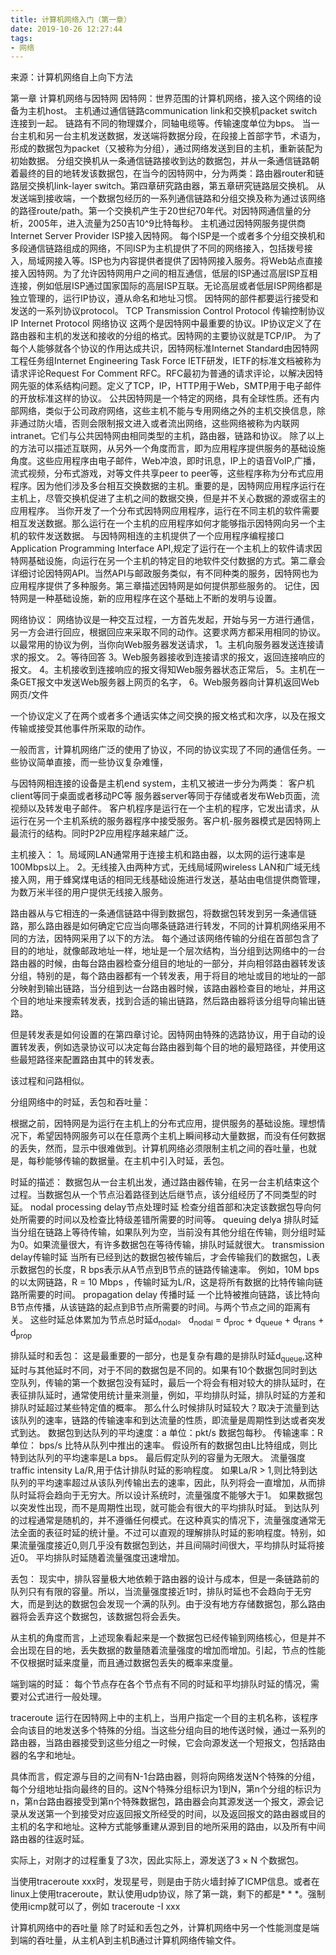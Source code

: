 ```yaml
---
title: 计算机网络入门（第一章）
date: 2019-10-26 12:27:44
tags:
- 网络
---
```

来源：计算机网络自上向下方法

第一章 计算机网络与因特网
	因特网：世界范围的计算机网络，接入这个网络的设备为主机host。
	主机通过通信链路communication link和交换机packet switch连接到一起。
	链路有不同的物理媒介，同轴电缆等。传输速度单位为bps。
	当一台主机和另一台主机发送数据，发送端将数据分段，在段接上首部字节，术语为，形成的数据包为packet（又被称为分组），通过网络发送到目的主机，重新装配为初始数据。
	分组交换机从一条通信链路接收到达的数据包，并从一条通信链路朝着最终的目的地转发该数据包，在当今的因特网中，分为两类：路由器router和链路层交换机link-layer switch。第四章研究路由器，第五章研究链路层交换机。
	从发送端到接收端，一个数据包经历的一系列通信链路和分组交换及称为通过该网络的路径route/path。第一个交换机产生于20世纪70年代。对因特网通信量的分析，2005年，进入流量为250吉10^9比特每秒。
	主机通过因特网服务提供商Internet Server Provider ISP接入因特网。
	每个ISP是一个或者多个分组交换机和多段通信链路组成的网络，不同ISP为主机提供了不同的网络接入，包括拨号接入，局域网接入等。ISP也为内容提供者提供了因特网接入服务。将Web站点直接接入因特网。为了允许因特网用户之间的相互通信，低层的ISP通过高层ISP互相连接，例如低层ISP通过国家国际的高层ISP互联。无论高层或者低层ISP网络都是独立管理的，运行IP协议，遵从命名和地址习惯。
	因特网的部件都要运行接受和发送的一系列协议protocol。
	TCP Transmission Control Protocol 传输控制协议
	IP Internet Protocol 网络协议
	这两个是因特网中最重要的协议。IP协议定义了在路由器和主机的发送和接收的分组的格式。因特网的主要协议就是TCP/IP。
	为了每个人能够就各个协议的作用达成共识，因特网标准Internet Standard由因特网工程任务组Internet Engineering Task Force IETF研发，IETF的标准文档被称为请求评论Request For Comment RFC。RFC最初为普通的请求评论，以解决因特网先驱的体系结构问题。定义了TCP，IP，HTTP用于Web，SMTP用于电子邮件的开放标准这样的协议。
	公共因特网是一个特定的网络，具有全球性质。还有内部网络，类似于公司政府网络，这些主机不能与专用网络之外的主机交换信息，除非通过防火墙，否则会限制报文进入或者流出网络，这些网络被称为内联网intranet。它们与公共因特网由相同类型的主机，路由器，链路和协议。
	除了以上的方法可以描述互联网，从另外一个角度而言，即为应用程序提供服务的基础设施角度。这些应用程序由电子邮件，Web冲浪，即时讯息，IP上的语音VoIP,广播，流式视频，分布式游戏，对等文件共享peer to peer等，这些程序称为分布式应用程序。因为他们涉及多台相互交换数据的主机。重要的是，因特网应用程序运行在主机上，尽管交换机促进了主机之间的数据交换，但是并不关心数据的源或宿主的应用程序。
	当你开发了一个分布式因特网应用程序，运行在不同主机的软件需要相互发送数据。那么运行在一个主机的应用程序如何才能够指示因特网向另一个主机的软件发送数据。
	与因特网相连的主机提供了一个应用程序编程接口Application Programming Interface API,规定了运行在一个主机上的软件请求因特网基础设施，向运行在另一个主机的特定目的地软件交付数据的方式。第二章会详细讨论因特网API。当然API与邮政服务类似，有不同种类的服务，因特网也为应用程序提供了多种服务。第三章描述因特网是如何提供那些服务的。
	记住，因特网是一种基础设施，新的应用程序在这个基础上不断的发明与设置。

网络协议：
	网络协议是一种交互过程，一方首先发起，开始与另一方进行通信，另一方会进行回应，根据回应来采取不同的动作。这要求两方都采用相同的协议。
	以最常用的协议为例，当你向Web服务器发送请求，
	1。主机向服务器发送连接请求的报文。
	2。等待回答
	3。Web服务器接收到连接请求的报文，返回连接响应的报文。
	4。主机接收到连接响应的报文得知Web服务器状态正常后，
	5。主机在一条GET报文中发送Web服务器上网页的名字，
	6。Web服务器向计算机返回Web网页/文件

一个协议定义了在两个或者多个通话实体之间交换的报文格式和次序，以及在报文传输或接受其他事件所采取的动作。

一般而言，计算机网络广泛的使用了协议，不同的协议实现了不同的通信任务。一些协议简单直接，而一些协议复杂难懂，

与因特网相连接的设备是主机end system，主机又被进一步分为两类：
	客户机client等同于桌面或者移动PC等
	服务器server等同于存储或者发布Web页面，流视频以及转发电子邮件。
	客户机程序是运行在一个主机的程序，它发出请求，从运行在另一个主机系统的服务器程序中接受服务。客户机-服务器模式是因特网上最流行的结构。同时P2P应用程序越来越广泛。

主机接入：
	1。局域网LAN通常用于连接主机和路由器，以太网的运行速率是100Mbps以上。
  2。无线接入由两种方式，无线局域网wireless LAN和广域无线接入网，用于蜂窝煤电话的相同无线基础设施进行发送，基站由电信提供商管理，为数万米半径的用户提供无线接入服务。

路由器从与它相连的一条通信链路中得到数据包，将数据包转发到另一条通信链路，那么路由器是如何确定它应当向哪条链路进行转发，不同的计算机网络采用不同的方法，因特网采用了以下的方法。
	每个通过该网络传输的分组在首部包含了目的的地址，就像邮政地址一样，地址是一个层次结构，当分组到达网络中的一台路由器的时候，由每台路由器检查分组目的地址的一部分，并向相邻路由器转发该分组，特别的是，每个路由器都有一个转发表，用于将目的地址或目的地址的一部分映射到输出链路，当分组到达一台路由器时候，该路由器检查目的地址，并用这个目的地址来搜索转发表，找到合适的输出链路，然后路由器将该分组导向输出链路。

但是转发表是如何设置的在第四章讨论。因特网由特殊的选路协议，用于自动的设置转发表，例如选录协议可以决定每台路由器到每个目的地的最短路径，并使用这些最短路径来配置路由其中的转发表。

该过程和问路相似。

分组网络中的时延，丢包和吞吐量：

根据之前，因特网是为运行在主机上的分布式应用，提供服务的基础设施。理想情况下，希望因特网服务可以在任意两个主机上瞬间移动大量数据，而没有任何数据的丢失，然而，显示中很难做到。计算机网络必须限制主机之间的吞吐量，也就是，每秒能够传输的数据量。在主机中引入时延，丢包。

时延的描述：
	数据包从一台主机出发，通过路由器传输，在另一台主机结束这个过程。当数据包从一个节点沿着路径到达后继节点，该分组经历了不同类型的时延。
nodal processing delay节点处理时延
	检查分组首部和决定该数据包导向何处所需要的时间以及检查比特级差错所需要的时间等。
queuing delya	排队时延
	当分组在链路上等待传输，如果队列为空，当前没有其他分组在传输，则分组时延为0。如果流量很大，有许多数据包在等待传输，排队时延就很大。
transmission delay传输时延
	当所有已经到达的数据包被传输后，才会传输我们的数据包，L表示数据包的长度，R bps表示从A节点到B节点的链路传输速率。
	例如，10M bps的以太网链路，R = 10 Mbps ，传输时延为L/R，这是将所有数据的比特传输向链路所需要的时间。
propagation delay 传播时延
	一个比特被推向链路，该比特向B节点传播，从该链路的起点到B节点所需要的时间。与两个节点之间的距离有关。
这些时延总体累加为节点总时延d<sub>nodal</sub>。
d<sub>nodal</sub> = d<sub>proc</sub> + d<sub>queue</sub> + d<sub>trans</sub> + d<sub>prop</sub>

排队延时和丢包：
	这是最重要的一部分，也是复杂有趣的是排队时延d<sub>queue</sub>,这种延时与其他延时不同，对于不同的数据包是不同的。如果有10个数据包同时到达空队列，传输的第一个数据包没有延时，最后一个将会有相对较大的排队延时，在表征排队延时，通常使用统计量来测量，例如，平均排队时延，排队时延的方差和排队时延超过某些特定值的概率。
	那么什么时候排队时延较大？取决于流量到达该队列的速率，链路的传输速率和到达流量的性质，即流量是周期性到达或者突发式到达。
	数据包到达队列的平均速度：a 单位：pkt/s 数据包每秒。
	传输速率：R 单位： bps/s 比特从队列中推出的速率。
	假设所有的数据包由L比特组成，则比特到达队列的平均速率是La bps。
	最后假定队列的容量为无限大。
	流量强度traffic intensity La/R,用于估计排队时延的影响程度。
	如果La/R > 1,则比特到达队列的平均速率超过从该队列传输出去的速率，因此，队列将会一直增加，从而排队时延将会趋向于无穷大。所以设计系统时，流量强度不能够大于1。
	如果数据包以突发性出现，而不是周期性出现，就可能会有很大的平均排队时延。
	到达队列的过程通常是随机的，并不遵循任何模式。在这种真实的情况下，流量强度通常无法全面的表征时延的统计量。不过可以直观的理解排队时延的影响程度。特别，如果流量强度接近0,则几乎没有数据包到达，并且间隔时间很大，平均排队时延将接近0。
	平均排队时延随着流量强度迅速增加。

丢包：
现实中，排队容量极大地依赖于路由器的设计与成本，但是一条链路前的队列只有有限的容量。所以，当流量强度接近1时，排队时延也不会趋向于无穷大，而是到达的数据包会发现一个满的队列。由于没有地方存储数据包，那么路由器将会丢弃这个数据包，该数据包将会丢失。

从主机的角度而言，上述现象看起来是一个数据包已经传输到网络核心，但是并不会出现在目的地，丢失数据的数量随着流量强度的增加而增加。引起，节点的性能不仅根据时延来度量，而且通过数据包丢失的概率来度量。

端到端的时延：
每个节点存在各个节点有不同的时延和平均排队时延的情况，需要对公式进行一般处理。

traceroute
运行在因特网上中的主机上，当用户指定一个目的主机名称，该程序会向该目的地发送多个特殊的分组。当这些分组向目的地传送时候，通过一系列的路由器，当路由器接受到这些分组之一时候，它会向源发送一个短报文，包括路由器的名字和地址。

具体而言，假定源与目的之间有N-1台路由器，则将向网络发送N个特殊的分组，每个分组地址指向最终的目的。这N个特殊分组标识为1到N，第n个分组的标识为n，第n台路由器接受到第n个特殊数据包，路由器会向其源发送一个报文，源会记录从发送第一个到接受对应返回报文所经受的时间，以及返回报文的路由器或目的主机的名字和地址。这种方式能够重建从源到目的地所采用的路由，以及所有中间路由器的往返时延。

实际上，对刚才的过程重复了3次，因此实际上，源发送了3 × N 个数据包。

当使用traceroute xxx时，发现星号，则是由于防火墙封掉了ICMP信息。或者在linux上使用traceroute，默认使用udp协议，除了第一跳，剩下的都是* * *。强制使用icmp就可以了，例如
traceroute -I xxx

计算机网络中的吞吐量
除了时延和丢包之外，计算机网络中另一个性能测度是端到端的吞吐量，从主机A到主机B通过计算机网络传输文件。


